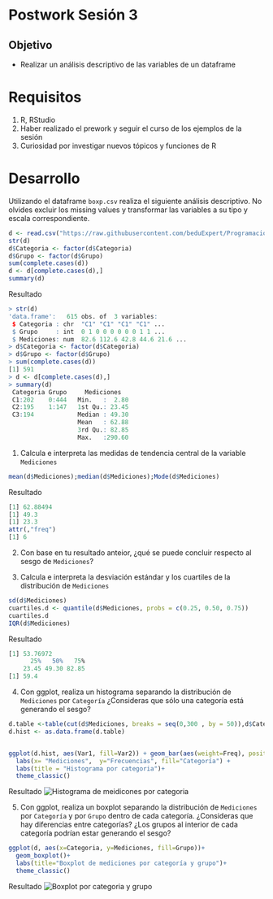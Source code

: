 # Postwork Sesión 3
## Objetivo
- Realizar un análisis descriptivo de las variables de un dataframe
# Requisitos
1. R, RStudio
2. Haber realizado el prework y seguir el curso de los ejemplos de la sesión
3. Curiosidad por investigar nuevos tópicos y funciones de R
# Desarrollo
Utilizando el dataframe `boxp.csv` realiza el siguiente análisis descriptivo. No olvides excluir los missing values y transformar las variables a su tipo y escala correspondiente.

```R
d <- read.csv("https://raw.githubusercontent.com/beduExpert/Programacion-R-Santander-2022/main/Sesion-03/Data/boxp.csv")
str(d)
d$Categoria <- factor(d$Categoria)
d$Grupo <- factor(d$Grupo)
sum(complete.cases(d))
d <- d[complete.cases(d),]
summary(d)
```
Resultado
```R
> str(d)
'data.frame':	615 obs. of  3 variables:
 $ Categoria : chr  "C1" "C1" "C1" "C1" ...
 $ Grupo     : int  0 1 0 0 0 0 0 0 1 1 ...
 $ Mediciones: num  82.6 112.6 42.8 44.6 21.6 ...
> d$Categoria <- factor(d$Categoria)
> d$Grupo <- factor(d$Grupo)
> sum(complete.cases(d))
[1] 591
> d <- d[complete.cases(d),]
> summary(d)
 Categoria Grupo     Mediciones    
 C1:202    0:444   Min.   :  2.80  
 C2:195    1:147   1st Qu.: 23.45  
 C3:194            Median : 49.30  
                   Mean   : 62.88  
                   3rd Qu.: 82.85  
                   Max.   :290.60
```

1. Calcula e interpreta las medidas de tendencia central de la variable `Mediciones`
```R
mean(d$Mediciones);median(d$Mediciones);Mode(d$Mediciones)
```
Resultado
```R
[1] 62.88494
[1] 49.3
[1] 23.3
attr(,"freq")
[1] 6
```
2. Con base en tu resultado anteior, ¿qué se puede concluir respecto al sesgo de `Mediciones`?


3. Calcula e interpreta la desviación estándar y los cuartiles de la distribución de `Mediciones`
```R
sd(d$Mediciones)
cuartiles.d <- quantile(d$Mediciones, probs = c(0.25, 0.50, 0.75))
cuartiles.d
IQR(d$Mediciones)
```
Resultado
```R
[1] 53.76972
      25%   50%   75% 
    23.45 49.30 82.85 
[1] 59.4
```
4. Con ggplot, realiza un histograma separando la distribución de `Mediciones` por `Categoría` ¿Consideras que sólo una categoría está generando el sesgo?
```R
d.table <-table(cut(d$Mediciones, breaks = seq(0,300 , by = 50)),d$Categoria)
d.hist <- as.data.frame(d.table)


ggplot(d.hist, aes(Var1, fill=Var2)) + geom_bar(aes(weight=Freq), position="dodge") + xlab("Categoría") +
  labs(x= "Mediciones",  y="Frecuencias", fill="Categoría") + 
  labs(title = "Histograma por categoria")+
  theme_classic()

```
Resultado
![Histograma de meidicones por categoria](https://github.com/nestorabdy/Programacion-R-G20/blob/main/Postwork%2003/Historgrama_p4.png)

5. Con ggplot, realiza un boxplot separando la distribución de `Mediciones` por `Categoría` y por `Grupo` dentro de cada categoría. ¿Consideras que hay diferencias entre categorías? ¿Los grupos al interior de cada categoría podrían estar generando el sesgo?
```R
ggplot(d, aes(x=Categoria, y=Mediciones, fill=Grupo))+
  geom_boxplot()+
  labs(title="Boxplot de mediciones por categoría y grupo")+
  theme_classic()
```
Resultado
![Boxplot por categoria y grupo](https://github.com/nestorabdy/Programacion-R-G20/blob/main/Postwork%2003/Boxplot_p4.png)
